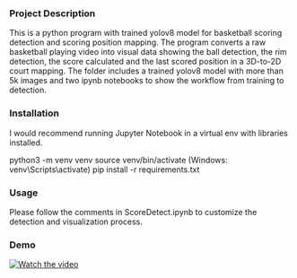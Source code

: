 ### Project Description ###
This is a python program with trained yolov8 model for basketball scoring detection and scoring position mapping.
The program converts a raw basketball playing video into visual data showing the ball detection, the rim detection, the score calculated and the last scored position in a 3D-to-2D court mapping.
The folder includes a trained yolov8 model with more than 5k images and two ipynb notebooks to show the workflow from training to detection.

### Installation ###
I would recommend running Jupyter Notebook in a virtual env with libraries installed.

python3 -m venv venv
source venv/bin/activate (Windows: venv\Scripts\activate)
pip install -r requirements.txt

### Usage ###
Please follow the comments in ScoreDetect.ipynb to customize the detection and visualization process.

### Demo ###
[![Watch the video](https://raw.githubusercontent.com/YutaoC24/Basketball-Scoring-Detection-Yolov8/main/firstFrame.jpg)](https://raw.githubusercontent.com/YutaoC24/Basketball-Scoring-Detection-Yolov8/main/testVideo3Make.mp4)
